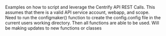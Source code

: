 Examples on how to script and leverage the Centrify API REST Calls.
This assumes that there is a valid API service account, webapp, and scope.
Need to run the configmaker() function to create the config.config file in the current users working directory. Then all functions are able to be used.
Will be making updates to new functions or classes



